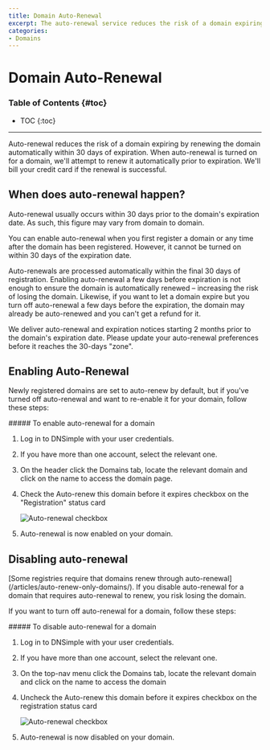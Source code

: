 ```yaml
---
title: Domain Auto-Renewal
excerpt: The auto-renewal service reduces the risk of a domain expiring by renewing the domain automatically within 30 days of expiration.
categories:
- Domains
---
```


# Domain Auto-Renewal

### Table of Contents {#toc}

* TOC
{:toc}

---

Auto-renewal reduces the risk of a domain expiring by renewing the domain automatically within 30 days of expiration. When auto-renewal is turned on for a domain, we'll attempt to renew it automatically prior to expiration. We'll bill your credit card if the renewal is successful.

## When does auto-renewal happen?

Auto-renewal usually occurs within 30 days prior to the domain's expiration date. As such, this figure may vary from domain to domain.

You can enable auto-renewal when you first register a domain or any time after the domain has been registered. However, it cannot be turned on within 30 days of the expiration date.

<warning>
Auto-renewals are processed automatically within the final 30 days of registration. Enabling auto-renewal a few days before expiration is not enough to ensure the domain is automatically renewed – increasing the risk of losing the domain. Likewise, if you want to let a domain expire but you turn off auto-renewal a few days before the expiration, the domain may already be auto-renewed and you can't get a refund for it.

We deliver auto-renewal and expiration notices starting 2 months prior to the domain's expiration date. Please update your auto-renewal preferences before it reaches the 30-days "zone".
</warning>

## Enabling Auto-Renewal

Newly registered domains are set to auto-renew by default, but if you've turned off auto-renewal and want to re-enable it for your domain, follow these steps:

<div class="section-steps" markdown="1">
##### To enable auto-renewal for a domain

1.  Log in to DNSimple with your user credentials.
1.  If you have more than one account, select the relevant one.
1.  On the header click the <label>Domains</label> tab, locate the relevant domain and click on the name to access the domain page.
1.  Check the <label>Auto-renew this domain before it expires</label> checkbox on the "Registration" status card

    ![Auto-renewal checkbox](/files/enable-auto-renewal.png)

1.  Auto-renewal is now enabled on your domain.
</div>

## Disabling auto-renewal

<warning>
[Some registries require that domains renew through auto-renewal](/articles/auto-renew-only-domains/). If you disable auto-renewal for a domain that requires auto-renewal to renew, you risk losing the domain.
</warning>

If you want to turn off auto-renewal for a domain, follow these steps:

<div class="section-steps" markdown="1">
##### To disable auto-renewal for a domain

1.  Log in to DNSimple with your user credentials.
1.  If you have more than one account, select the relevant one.
1.  On the top-nav menu click the <label>Domains</label> tab, locate the relevant domain and click on the name to access the domain 
1.  Uncheck the <label>Auto-renew this domain before it expires</label> checkbox on the registration status card

    ![Auto-renewal checkbox](/files/disable-auto-renewal.png)

1.  Auto-renewal is now disabled on your domain.
</div>
